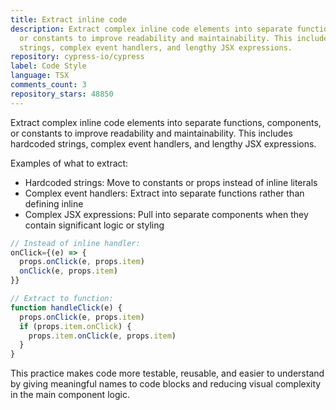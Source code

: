 ```yaml
---
title: Extract inline code
description: Extract complex inline code elements into separate functions, components,
  or constants to improve readability and maintainability. This includes hardcoded
  strings, complex event handlers, and lengthy JSX expressions.
repository: cypress-io/cypress
label: Code Style
language: TSX
comments_count: 3
repository_stars: 48850
---
```


Extract complex inline code elements into separate functions, components, or constants to improve readability and maintainability. This includes hardcoded strings, complex event handlers, and lengthy JSX expressions.

Examples of what to extract:
- Hardcoded strings: Move to constants or props instead of inline literals
- Complex event handlers: Extract into separate functions rather than defining inline
- Complex JSX expressions: Pull into separate components when they contain significant logic or styling

```js
// Instead of inline handler:
onClick={(e) => {
  props.onClick(e, props.item)
  onClick(e, props.item)
}}

// Extract to function:
function handleClick(e) {
  props.onClick(e, props.item)
  if (props.item.onClick) {
    props.item.onClick(e, props.item)
  }
}
```

This practice makes code more testable, reusable, and easier to understand by giving meaningful names to code blocks and reducing visual complexity in the main component logic.